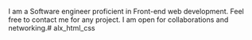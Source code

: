 I am a Software engineer proficient in Front-end web development. Feel free to contact me for any project. I am open for collaborations and networking.# alx_html_css
